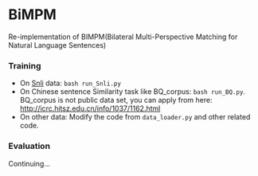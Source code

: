 # BiMPM
Re-implementation of BIMPM(Bilateral Multi-Perspective Matching for Natural Language Sentences)



### Training

* On [Snli](https://nlp.stanford.edu/projects/snli/) data: `bash run_Snli.py` 
* On Chinese sentence Similarity task like BQ_corpus: `bash run_BQ.py`. BQ_corpus is not public data set, you can apply from here: http://icrc.hitsz.edu.cn/info/1037/1162.html
* On other data: Modify the code from `data_loader.py` and other related code. 



### Evaluation

Continuing...

